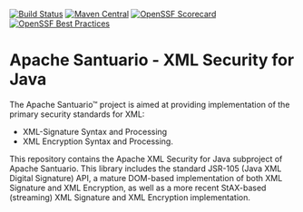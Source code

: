 [![Build Status](https://builds.apache.org/job/santuario/job/Santuario-Java-main-JDK11/badge/icon?subject=Build)](https://builds.apache.org/job/Santuario/job/Santuario-Java-main-JDK11/)
[![Maven Central](https://maven-badges.herokuapp.com/maven-central/org.apache.santuario/xmlsec/badge.svg)](https://maven-badges.herokuapp.com/maven-central/org.apache.santuario/xmlsec)
[![OpenSSF Scorecard](https://api.securityscorecards.dev/projects/github.com/apache/santuario-xml-security-java/badge)](https://api.securityscorecards.dev/projects/github.com/apache/santuario-xml-security-java)
[![OpenSSF Best Practices](https://bestpractices.coreinfrastructure.org/projects/6932/badge)](https://bestpractices.coreinfrastructure.org/projects/6932)

Apache Santuario - XML Security for Java
======================

The Apache Santuario™ project is aimed at providing implementation of the primary security standards for XML:

 * XML-Signature Syntax and Processing
 * XML Encryption Syntax and Processing.

This repository contains the Apache XML Security for Java subproject of Apache
Santuario. This library includes the standard JSR-105 (Java XML Digital
Signature) API, a mature DOM-based implementation of both XML Signature and
XML Encryption, as well as a more recent StAX-based (streaming) XML Signature
and XML Encryption implementation.
